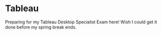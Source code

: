 # Tableau
Preparing for my Tableau Desktop Specialist Exam here! Wish I could get it done before my spring break ends.

